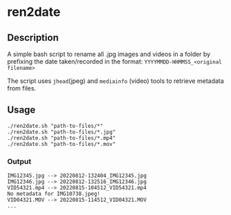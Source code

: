 # ren2date

## Description
A simple bash script to rename all .jpg images and videos in a folder by prefixing the date taken/recorded in the format: `YYYYMMDD-HHMMSS_<original filename>`

The script uses `jhead`(jpeg) and `mediainfo` (video) tools to retrieve metadata from files.

## Usage

```
./ren2date.sh "path-to-files/*"
./ren2date.sh "path-to-files/*.jpg"
./ren2date.sh "path-to-files/*.mp4"
./ren2date.sh "path-to-files/*.mov"
```

### Output
```
IMG12345.jpg --> 20220812-132404_IMG12345.jpg
IMG12346.jpg --> 20220812-132516_IMG12346.jpg
VID54321.mp4 --> 20220815-104512_VID54321.mp4
No metadata for IMG10738.jpeg!
VID04321.MOV --> 20220815-114512_VID04321.MOV
...
```
